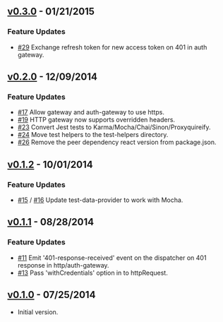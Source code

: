 ## [v0.3.0](https://github.com/synapsestudios/synapse-common/compare/v0.2.0...v0.3.0) - 01/21/2015
### Feature Updates
- [#29](https://github.com/synapsestudios/synapse-common/pull/29) Exchange refresh token for new access token on 401 in auth gateway.

## [v0.2.0](https://github.com/synapsestudios/synapse-common/compare/v0.1.2...v0.2.0) - 12/09/2014
### Feature Updates
- [#17](https://github.com/synapsestudios/synapse-common/pull/17) Allow gateway and auth-gateway to use https.
- [#19](https://github.com/synapsestudios/synapse-common/pull/19) HTTP gateway now supports overridden headers.
- [#23](https://github.com/synapsestudios/synapse-common/pull/23) Convert Jest tests to Karma/Mocha/Chai/Sinon/Proxyquireify.
- [#24](https://github.com/synapsestudios/synapse-common/pull/24) Move test helpers to the test-helpers directory.
- [#26](https://github.com/synapsestudios/synapse-common/pull/26) Remove the peer dependency react version from package.json.


## [v0.1.2](https://github.com/synapsestudios/synapse-common/compare/v0.1.1...v0.1.2) - 10/01/2014
### Feature Updates
- [#15](https://github.com/synapsestudios/synapse-common/pull/15) / [#16](https://github.com/synapsestudios/synapse-common/pull/16) Update test-data-provider to work with Mocha.


## [v0.1.1](https://github.com/synapsestudios/synapse-common/compare/v0.1.0...v0.1.1) - 08/28/2014
### Feature Updates
- [#11](https://github.com/synapsestudios/synapse-common/pull/11) Emit '401-response-received' event on the dispatcher on 401 response in http/auth-gateway.
- [#13](https://github.com/synapsestudios/synapse-common/pull/13) Pass 'withCredentials' option in to httpRequest.


## [v0.1.0](https://github.com/synapsestudios/synapse-common/releases/tag/v0.1.0) - 07/25/2014
- Initial version.
